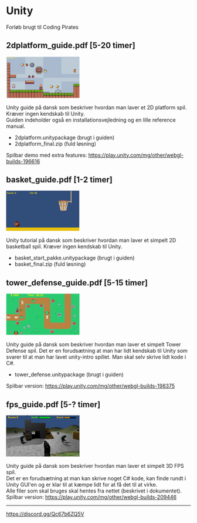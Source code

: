# Unity
Forløb brugt til Coding Pirates

## 2dplatform_guide.pdf [5-20 timer]  
<img src="images/2dplatform_guide.png" width="200">  

Unity guide på dansk som beskriver hvordan man laver et 2D platform spil. Kræver ingen kendskab til Unity.  
Guiden indeholder også en installationsvejledning og en lille reference manual.
* 2dplatform.unitypackage (brugt i guiden)  
* 2dplatform_final.zip (fuld løsning)  

Spilbar demo med extra features: https://play.unity.com/mg/other/webgl-builds-196616

## basket_guide.pdf [1-2 timer]  
<img src="images/basket_guide.png" width="200">

Unity tutorial på dansk som beskriver hvordan man laver et simpelt 2D basketball spil. Kræver ingen kendskab til Unity.  
* basket_start_pakke.unitypackage (brugt i guiden)  
* basket_final.zip (fuld løsning)

## tower_defense_guide.pdf [5-15 timer]  
<img src="images/tower_defense_guide.png" width="200">

Unity guide på dansk som beskriver hvordan man laver et simpelt Tower Defense spil.
Det er en forudsætning at man har lidt kendskab til Unity som svarer til at man har lavet unity-intro spillet. Man skal selv skrive lidt kode i C#.  
* tower_defense.unitypackage (brugt i guiden)  

Spilbar version: https://play.unity.com/mg/other/webgl-builds-198375  

## fps_guide.pdf [5-? timer]  
<img src="images/fps_guide.png" width="200">

Unity guide på dansk som beskriver hvordan man laver et simpelt 3D FPS spil.  
Det er en forudsætning at man kan skrive noget C# kode, kan finde rundt i Unity GUI'en og er klar til at kæmpe lidt for at få det til at virke.  
Alle filer som skal bruges skal hentes fra nettet (beskrivet i dokumentet).  
Spilbar version: https://play.unity.com/mg/other/webgl-builds-209446
  
---    
https://discord.gg/Qc67b6ZQ5V
